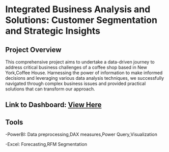 # Integrated Business Analysis and Solutions: Customer Segmentation and Strategic Insights

## Project Overview
This comprehensive project aims to undertake a data-driven journey to address critical business challenges of a coffee shop based in New York,Coffee House.
Harnessing the power of information to make informed decisions and leveraging various data analysis techniques, we successfully navigated through complex business issues and provided practical solutions that can transform our approach.

## Link to Dashboard: [View Here](https://app.powerbi.com/view?r=eyJrIjoiZTBiN2ZmNTctYTY4OS00ZDY1LThlMzQtYTRlN2E4ODIxODlkIiwidCI6Ijk2ZTEyNDFjLTRlNDYtNDI1Zi04YTEyLWJlYjJjMzRjYTc0NyJ9&pageName=ReportSectionf85113d6c86f9512df66)

## Tools

-PowerBI: Data preprocessing,DAX measures,Power Query,Visualization

-Excel: Forecasting,RFM Segmentation


